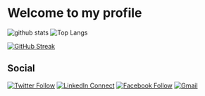 # Welcome to my profile

![github stats](https://github-readme-stats.vercel.app/api?username=Noblepal&show_icons=true&count_private=true&line_height=33&theme=dracula)
![Top Langs](https://github-readme-stats.vercel.app/api/top-langs/?username=Noblepal&hide=html&theme=dracula)

[![GitHub Streak](https://github-readme-streak-stats.herokuapp.com/?user=Noblepal&theme=dark)](https://github.com/DenverCoder1/github-readme-streak-stats)

## Social

[![Twitter Follow](https://img.shields.io/badge/%20-Follow-black?color=14171A&labelColor=1976d2&logo=twitter&logoColor=ffffff)](https://twitter.com/noblepal_joseph)
[![LinkedIn Connect](https://img.shields.io/badge/%20-Connect-black?color=14171A&labelColor=212121&logo=linkedin&logoColor=ffffff)](https://www.linkedin.com/in/joseph-noblepal-538689100/)
[![Facebook Follow](https://img.shields.io/badge/%20-Follow-black?color=14171A&labelColor=1976d2&logo=facebook&logoColor=ffffff)](https://www.facebook.com/jay.i.jr.1)
[![Gmail](https://img.shields.io/badge/%20-Send%20Mail-black?color=14171A&labelColor=ef5350&logo=gmail&logoColor=ffffff)](mailto:zeronillzero@gmail.com?subject=From%20GitHub&body=Hi,%20there.%20Found%20you%20from%20GitHub.)
